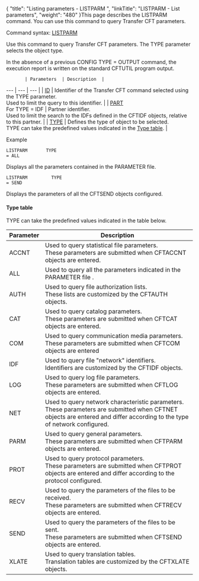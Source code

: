 {
    "title": "Listing parameters - LISTPARM ",
    "linkTitle": "LISTPARM &#45; List parameters",
    "weight": "480"
}This page describes the LISTPARM command. You can use this command
to query Transfer CFT parameters.

Command syntax: [LISTPARM](../../../command_summary#LISTPARM)

Use this command to query Transfer CFT parameters. The TYPE parameter selects the object type.

In the absence of a previous CONFIG TYPE = OUTPUT command,
the execution report is written on the standard CFTUTIL program output.


           | Parameters  | Description  |
 --- | --- | --- |
|  <a href="../../../command_summary/parameter_intro/id">ID</a>  |  Identifier of the Transfer CFT command selected using the TYPE parameter.<br/>Used to limit the query to this identifier.  |
|  <a href="../../../command_summary/parameter_intro/part">PART</a> <br/>For TYPE = IDF  |  Partner identifier.<br/>Used to limit the search to the IDFs defined in the CFTIDF objects, relative to this partner.  |
|  <a href="../../../command_summary/parameter_intro/type">TYPE</a>  |  Defines the type of object to be selected.<br/>TYPE can take the predefined values indicated in the <a href="#Type_table">Type table</a>.  |


Example

```
LISTPARM       TYPE
= ALL
```

Displays all the parameters contained in the PARAMETER file.

```
LISTPARM         TYPE
= SEND
```

Displays the parameters of all the CFTSEND objects configured.

<span id="Type_table"></span>

#### Type table

TYPE can take the predefined values indicated in the table below.


| Parameter  | Description  |
| --- | --- |
|  ACCNT  |  Used to query statistical file parameters.<br /> These parameters are submitted when CFTACCNT objects are entered.  |
|  ALL  |  Used to query all the parameters indicated in the PARAMETER file .  |
|  AUTH  |  Used to query file authorization lists.<br /> These lists are customized by the CFTAUTH objects.  |
|  CAT  |  Used to query catalog parameters.<br /> These parameters are submitted when CFTCAT objects are entered.  |
|  COM  |  Used to query communication media parameters.<br /> These parameters are submitted when CFTCOM objects are entered  |
|  IDF  |  Used to query file "network" identifiers.<br /> Identifiers are customized by the CFTIDF objects.  |
|  LOG  |  Used to query log file parameters.<br /> These parameters are submitted when CFTLOG objects are entered.  |
|  NET  |  Used to query network characteristic parameters.<br /> These parameters are submitted when CFTNET objects are entered and differ according to the type of network configured.  |
|  PARM  |  Used to query general parameters.<br /> These parameters are submitted when CFTPARM objects are entered.  |
|  PROT  |  Used to query protocol parameters.<br /> These parameters are submitted when CFTPROT objects are entered and differ according to the protocol configured.  |
|  RECV  |  Used to query the parameters of the files to be received.<br /> These parameters are submitted when CFTRECV objects are entered.  |
|  SEND  |  Used to query the parameters of the files to be sent.<br /> These parameters are submitted when CFTSEND objects are entered.  |
|  XLATE  |  Used to query translation tables.<br /> Translation tables are customized by the CFTXLATE objects.  |

